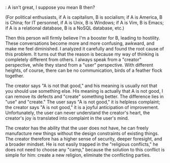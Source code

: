 : A isn't great, I suppose you mean B then?

(For political enthusiasts, if A is capitalism, B is socialism; if A is America, B is China; for IT personnel, if A is Unix, B is Windows; if A is Vim, B is Emacs; if A is a relational database, B is a NoSQL database, etc.)

Then this person will firmly believe I'm a booster for B, leading to hostility. These conversations become more and more confusing, awkward, and make me feel diminished. I analyzed it carefully and found the root cause of this problem. It turns out that the reason is because my way of thinking is completely different from others. I always speak from a "creator" perspective, while they stand from a "user" perspective. With different heights, of course, there can be no communication, birds of a feather flock together.

The creator says "A is not that good," and his meaning is usually not that you should use something else. His meaning is actually that A is not good, I can remove its defects and "create" something better. The difference lies in "use" and "create." The user says "A is not good," it is helpless complaint; the creator says "A is not good," it is a joyful anticipation of improvement. Unfortunately, the user can never understand the creator's heart, the creator's joy is translated into complaint in the user's mind.

The creator has the ability that the user does not have, he can freely manufacture new things without the design constraints of existing things. The creator therefore has a higher sense of security, deeper foresight, and a broader mindset. He is not easily trapped in the "religious conflicts," he does not need to choose any "camp," because the solution to this conflict is simple for him: create a new religion, eliminate the conflicting parties.